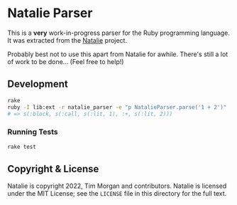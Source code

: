 # Natalie Parser

This is a **very** work-in-progress parser for the Ruby programming language. It was extracted from the [Natalie](https://github.com/natalie-lang/natalie) project.

Probably best not to use this apart from Natalie for awhile. There's still a lot of work to be done... (Feel free to help!)

## Development

```sh
rake
ruby -I lib:ext -r natalie_parser -e "p NatalieParser.parse('1 + 2')"
# => s(:block, s(:call, s(:lit, 1), :+, s(:lit, 2)))
```

### Running Tests

```sh
rake test
```

## Copyright & License

Natalie is copyright 2022, Tim Morgan and contributors. Natalie is licensed
under the MIT License; see the `LICENSE` file in this directory for the full text.
